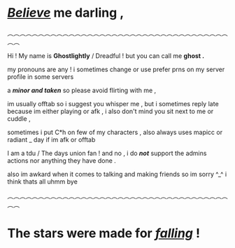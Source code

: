# *[Believe](https://./)* me darling ,
︵︵︵︵︵︵︵︵︵︵︵︵︵︵︵︵︵︵︵︵︵︵︵︵︵︵︵︵︵︵︵︵︵︵︵︵︵︵

Hi ! My name is **Ghostlightly** / Dreadful ! but you can call me **ghost .**

my pronouns are any ! i sometimes change or use prefer prns on my server profile in some servers 

a ***minor and taken*** so please avoid flirting with me ,

im usually offtab so i suggest you whisper me , but i sometimes reply late because im either playing or afk , i also don't mind you sit next to me or cuddle ,

sometimes i put C*h on few of my characters , also always uses mapicc or radiant _ day if im afk or offtab

I am a tdu / The days union fan ! and no , i do ***not*** support the admins actions nor anything they have done .

also im awkard when it comes to talking and making friends so im sorry ^_^
i think thats all uhmm bye

︵︵︵︵︵︵︵︵︵︵︵︵︵︵︵︵︵︵︵︵︵︵︵︵︵︵︵︵︵︵︵︵︵︵︵︵︵︵
# The stars were made for *[falling](https://./)* !
